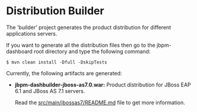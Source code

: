 Distribution Builder
==========================

The 'builder' project generates the product distribution for different applications servers.

If you want to generate all the distribution files then go to the jbpm-dashboard root directory and
type the following command:

    $ mvn clean install -Dfull -DskipTests

Currently, the following artifacts are generated:

* **jbpm-dashbuilder-jboss-as7.0.war:**  Product distribution for JBoss EAP 6.1 and JBoss AS 7.1 servers.

  Read the [src/main/jbossas7/README.md](https://github.com/droolsjbpm/jbpm-dashboard/blob/master/builder/src/main/jbossas7/README.md) file to get more information.
